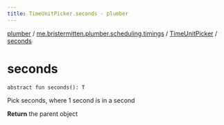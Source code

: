 ```yaml
---
title: TimeUnitPicker.seconds - plumber
---
```


[plumber](../../index.html) / [me.bristermitten.plumber.scheduling.timings](../index.html) / [TimeUnitPicker](index.html) / [seconds](./seconds.html)

# seconds

`abstract fun seconds(): T`

Pick seconds, where 1 second is in a second

**Return**
the parent object

